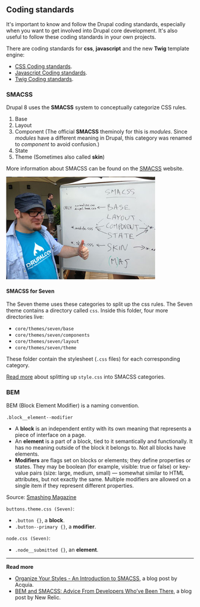 ## Coding standards

It's important to know and follow the Drupal coding standards, especially when you want to get involved into Drupal core development. It's also useful to follow these coding standards in your own projects.

There are coding standards for **css**, **javascript** and the new **Twig** template engine:

- [CSS Coding standards](https://www.drupal.org/node/1886770).
- [Javascript Coding standards](https://www.drupal.org/node/172169).
- [Twig Coding standards](https://www.drupal.org/node/1823416).

### SMACSS

Drupal 8 uses the **SMACSS** system to conceptually categorize CSS rules.

1. Base
2. Layout
3. Component (The official **SMACSS** theminoly for this is *modules*. Since *modules* have a different meaning in Drupal, this category was renamed to *component* to avoid confusion.)
4. State
5. Theme (Sometimes also called **skin**)

More information about SMACSS can be found on the [SMACSS](https://smacss.com/) website.

![MortenDK approved](../img/mortendk.jpg)

#### SMACSS for Seven

The Seven theme uses these categories to split up the css rules. The Seven theme contains a directory called `css`. Inside this folder, four more directories live:

- `core/themes/seven/base`
- `core/themes/seven/components`
- `core/themes/seven/layout`
- `core/themes/seven/theme`

These folder contain the stylesheet (`.css` files) for each corresponding category.

[Read more](https://www.drupal.org/node/2321505) about splitting up `style.css` into SMACSS categories.

### BEM

BEM (Block Element Modifier) is a naming convention.

`.block__element--modifier`

- A **block** is an independent entity with its own meaning that represents a piece of interface on a page.
- An **element** is a part of a block, tied to it semantically and functionally. It has no meaning outside of the block it belongs to. Not all blocks have elements.
- **Modifiers** are flags set on blocks or elements; they define properties or states. They may be boolean (for example, visible: true or false) or key-value pairs (size: large, medium, small) — somewhat similar to HTML attributes, but not exactly the same. Multiple modifiers are allowed on a single item if they represent different properties.

Source: [Smashing Magazine](http://www.smashingmagazine.com/2014/07/17/bem-methodology-for-small-projects/)

`buttons.theme.css (Seven)`:

- `.button {}`, a **block**.
- `.button--primary {}`, a **modifier**.

`node.css (Seven)`:

- `.node__submitted {}`, an **element**.

***

**Read more**

* [Organize Your Styles - An Introduction to SMACSS](https://www.acquia.com/blog/organize-your-styles-introduction-smacss), a blog post by Acquia.
* [BEM and SMACSS: Advice From Developers Who’ve Been There](http://www.sitepoint.com/bem-smacss-advice-from-developers/), a blog post by New Relic.
